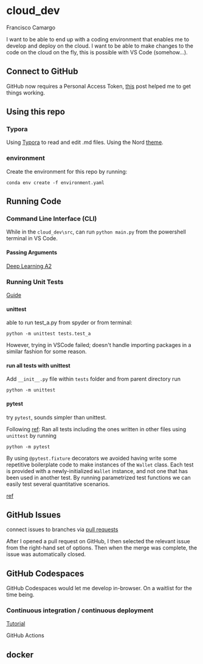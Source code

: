 # cloud_dev
Francisco Camargo

I want to be able to end up with a coding environment that enables me to develop and deploy on the cloud. I want to be able to make changes to the code on the cloud on the fly, this is possible with VS Code (somehow...).

## Connect to GitHub

GitHub now requires a Personal Access Token, [this](https://stackoverflow.com/a/68781050/9205210) post helped me to get things working.

## Using this repo

### Typora

Using [Typora](https://typora.io/) to read and edit .md files. Using the Nord [theme](https://theme.typora.io/theme/Nord/).

### environment

Create the environment for this repo by running:

`conda env create -f environment.yaml`

## Running Code

### Command Line Interface (CLI)

While in the `cloud_dev\src`, can run `python main.py` from the powershell terminal in VS Code.

#### Passing Arguments

[Deep Learning A2](https://bitbucket.org/GT-OMSCS/assignment2/src/main/part2-pytorch/main.py)

### Running Unit Tests

[Guide](https://realpython.com/python-testing/)

#### unittest

able to run test_a.py from spyder or from terminal:

`python -m unittest tests.test_a`

However, trying in VSCode failed; doesn't handle importing packages in a similar fashion for some reason.

#### run all tests with unittest

Add `__init__.py` file within `tests` folder and from parent directory run

`python -m unittest`

#### pytest

try `pytest`, sounds simpler than unittest.

Following [ref](https://semaphoreci.com/community/tutorials/testing-python-applications-with-pytest): Ran all tests including the ones written in other files using `unittest` by running 

`python -m pytest` 

By using `@pytest.fixture` decorators we avoided having write some repetitive boilerplate code to make instances of the `Wallet` class. Each test is provided with a newly-initialized `Wallet` instance, and not one that has been used in another test. By running parametrized test functions we can easily test several quantitative scenarios.

[ref](https://realpython.com/pytest-python-testing/)

## GitHub Issues

connect issues to branches via [pull requests](https://github.blog/2013-05-14-closing-issues-via-pull-requests/)

After I opened a pull request on GitHub, I then selected the relevant issue from the right-hand set of options. Then when the merge was complete, the issue was automatically closed.

## GitHub Codespaces

GitHub Codespaces would let me develop in-browser. On a waitlist for the time being.

### Continuous integration / continuous deployment

[Tutorial](https://www.youtube.com/watch?v=eB0nUzAI7M8&ab_channel=Fireship)

GitHub Actions

## docker
